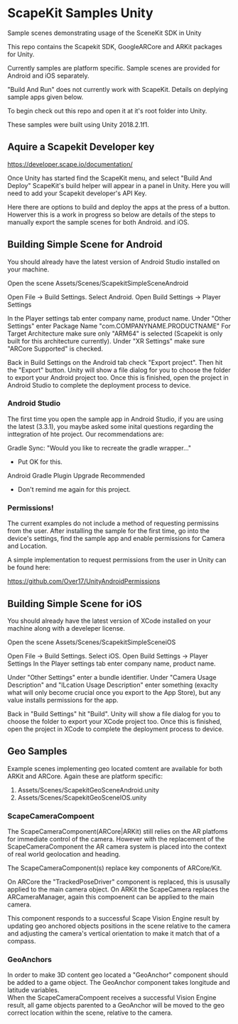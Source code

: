 # ScapeKit Samples Unity

Sample scenes demonstrating usage of the SceneKit SDK in Unity

This repo contains the Scapekit SDK, GoogleARCore and ARKit packages for Unity.

Currently samples are platform specific. Sample scenes are provided for Android and iOS separately.

"Build And Run" does not currently work with ScapeKit. Details on deplying sample apps given below.

To begin check out this repo and open it at it's root folder into Unity.

These samples were built using Unity 2018.2.1f1.

## Aquire a Scapekit Developer key

https://developer.scape.io/documentation/ 

Once Unity has started find the ScapeKit menu, and select "Build And Deploy"
ScapeKit's build helper will appear in a panel in Unity. Here you will need to add your Scapekit developer's API Key.

Here there are options to build and deploy the apps at the press of a button. Howerver this is a work in progress so below are details of the steps to manually export the sample scenes for both Android. and iOS.

## Building Simple Scene for Android

You should already have the latest version of Android Studio installed on your machine.

Open the scene Assets/Scenes/ScapekitSimpleSceneAndroid

Open File -> Build Settings. Select Android.
Open Build Settings -> Player Settings

In the Player settings tab enter company name, product name.
Under "Other Settings" enter Package Name "com.COMPANYNAME.PRODUCTNAME"
For Target Architecture make sure only "ARM64" is selected (Scapekit is only built for this architecture currently).
Under "XR Settings" make sure "ARCore Supported" is checked.

Back in Build Settings on the Android tab check "Export project".
Then hit the "Export" button.
Unity will show a file dialog for you to choose the folder to export your Android project too. Once this is finished, open the project in Android Studio to complete the deployment process to device.

### Android Studio

The first time you open the sample app in Android Studio, if you are using the latest (3.3.1), you maybe asked some inital questions regarding the inttegration of hte project. Our recommendations are:

Gradle Sync: "Would you like to recreate the gradle wrapper..."

 - Put OK for this.

 Android Gradle Plugin Upgrade Recommended

 - Don't remind me again for this project.

### Permissions!

The current examples do not include a method of requesting permissins from the user. After installing the sample for the first time, go into the device's settings, find the sample app and enable permissions for Camera and Location.

A simple implementation to request permissions from the user in Unity can be found here:

https://github.com/Over17/UnityAndroidPermissions

## Building Simple Scene for iOS

You should already have the latest version of XCode installed on your machine along with a develeper license.

Open the scene Assets/Scenes/ScapekitSimpleSceneiOS

Open File -> Build Settings. Select iOS.
Open Build Settings -> Player Settings
In the Player settings tab enter company name, product name.

Under "Other Settings" enter a bundle identifier.
Under "Camera Usage Description" and "lLcation Usage Description" enter something (exaclty what will only become crucial once you export to the App Store), but any value installs permissions for the app.

Back in "Build Settings" hit "Build". Unity will show a file dialog for you to choose the folder to export your XCode project too. Once this is finished, open the project in XCode to complete the deployment process to device.

## Geo Samples

Example scenes implementing geo located comtent are available for both ARKit and ARCore. Again these are platform specific:

1. Assets/Scenes/ScapekitGeoSceneAndroid.unity
2. Assets/Scenes/ScapekitGeoSceneIOS.unity

### ScapeCameraCompoent

The ScapeCameraComponent(ARCore|ARKit) still relies on the AR platfoms for immediate control of the camera.
However with the replacement of the ScapeCameraComponent the AR camera system is placed into the context of real world geolocation and heading.

The ScapeCameraComponent(s) replace key components of ARCore/Kit. 

On ARCore the "TrackedPoseDriver" component is replaced, this is ususally applied to the main camera object.
On ARKit the ScapeCamera replaces the ARCameraManager, again this compoenent can be applied to the main camera.

This component responds to a successful Scape Vision Engine result by updating geo anchored objects positions in the scene relative to the camera and adjusting the camera's vertical orientation to make it match that of a compass.  

### GeoAnchors

In order to make 3D content geo located a "GeoAnchor" component should be added to a game object. The GeoAnchor component takes longitude and latitude variables.  
When the ScapeCameraCompoent receives a successful Vision Engine result, all game objects parented to a GeoAnchor will be moved to the geo correct location within the scene, relative to the camera.
